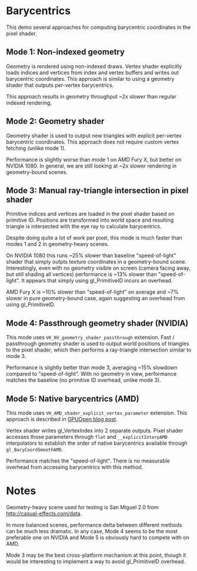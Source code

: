 # Barycentrics

This demo several approaches for computing barycentric coordinates in the pixel shader.

## Mode 1: Non-indexed geometry

Geometry is rendered using non-indexed draws. Vertex shader explicitly loads indices and vertices from index and vertex buffers and writes out barycentric coordinates. This approach is similar to using a geometry shader that outputs per-vertex barycentrics.

This approach results in geometry throughput ~2x slower than regular indexed rendering.

## Mode 2: Geometry shader

Geometry shader is used to output new triangles with explicit per-vertex barycentric coordinates. This approach does not require custom vertex fetching (unlike mode 1).

Performance is slightly worse than mode 1 on AMD Fury X, but better on NVIDIA 1080.
In general, we are still looking at ~2x slower rendering in geometry-bound scenes.

## Mode 3: Manual ray-triangle intersection in pixel shader

Primitive indices and vertices are loaded in the pixel shader based on primitive ID.
Positions are transformed into world space and resulting triangle is intersected with the eye ray to calculate barycentrics.

Despite doing quite a lot of work per pixel, this mode is much faster than modes 1 and 2 in geometry-heavy scenes.

On NVIDIA 1080 this runs ~25% slower than baseline "speed-of-light" shader that simply outpts texture coordinates in a geometry-bound scene. Interestingly, even with no geometry visible on screen (camera facing away, but still shading all vertices) performance is ~13% slower than "speed-of-light". It appears that simply using gl_PrimitiveID incurs an overhead.

AMD Fury X is ~10% slower than "speed-of-light" on average and ~7% slower in pure geometry-bound case, again suggesting an overhead from using gl_PrimitiveID.

## Mode 4: Passthrough geometry shader (NVIDIA)

This mode uses `VK_NV_geometry_shader_passthrough` extension. Fast / passthrough geometry shader is used to output world positions of triangles to the pixel shader, which then performs a ray-triangle intersection similar to mode 3.

Performance is slightly better than mode 3, averaging ~15% slowdown compared to "speed-of-light". With no geometry in view, performance matches the baseline (no primitive ID overhead, unlike mode 3).

## Mode 5: Native barycentrics (AMD)

This mode uses `VK_AMD_shader_explicit_vertex_parameter` extension. This approach is described in [GPUOpen blog post](https://gpuopen.com/stable-barycentric-coordinates).

Vertex shader writes gl_VertexIndex into 2 separate outputs. Pixel shader accesses those parameters through `flat` and `__explicitInterpAMD` interpolators to establish the order of native barycentrics available through `gl_BaryCoordSmoothAMD`.

Performance matches the "speed-of-light". There is no measurable overhead from accessing barycentrics with this method.

# Notes

Geometry-heavy scene used for testing is San Miguel 2.0 from http://casual-effects.com/data.

In more balanced scenes, performance delta between different methods can be much less dramatic.
In any case, Mode 4 seems to be the most preferable one on NVIDIA and Mode 5 is obviously hard to compete with on AMD.

Mode 3 may be the best cross-platform mechanism at this point, though it would be interesting to implement a way to avoid gl_PrimitiveID overhead.
